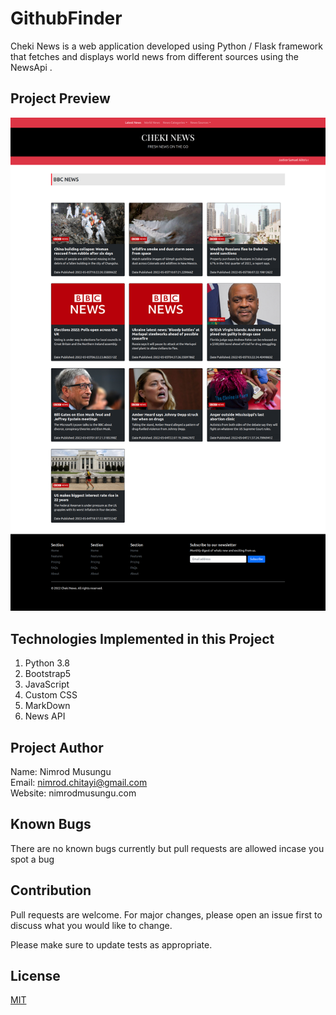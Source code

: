 # GithubFinder

Cheki News is a web application developed using Python / Flask framework that fetches and displays world news from different sources using the NewsApi .


## Project Preview

![Cheki News App](./app/static/images/cheki-news-screenshot.png)

## Technologies Implemented in this Project

1. Python 3.8
2. Bootstrap5
3. JavaScript
4. Custom CSS
5. MarkDown
6. News API

## Project Author

Name: Nimrod Musungu <br>
Email: nimrod.chitayi@gmail.com<br>
Website: nimrodmusungu.com


## Known Bugs

There are no known bugs currently but pull requests are allowed incase you spot a bug



## Contribution

Pull requests are welcome. For major changes, please open an issue first to discuss what you would like to change.

Please make sure to update tests as appropriate.

## License

[MIT](https://choosealicense.com/licenses/mit/)

